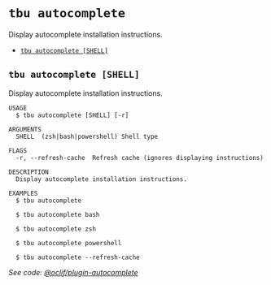 `tbu autocomplete`
==================

Display autocomplete installation instructions.

* [`tbu autocomplete [SHELL]`](#tbu-autocomplete-shell)

## `tbu autocomplete [SHELL]`

Display autocomplete installation instructions.

```
USAGE
  $ tbu autocomplete [SHELL] [-r]

ARGUMENTS
  SHELL  (zsh|bash|powershell) Shell type

FLAGS
  -r, --refresh-cache  Refresh cache (ignores displaying instructions)

DESCRIPTION
  Display autocomplete installation instructions.

EXAMPLES
  $ tbu autocomplete

  $ tbu autocomplete bash

  $ tbu autocomplete zsh

  $ tbu autocomplete powershell

  $ tbu autocomplete --refresh-cache
```

_See code: [@oclif/plugin-autocomplete](https://github.com/oclif/plugin-autocomplete/blob/v3.2.2/src/commands/autocomplete/index.ts)_
